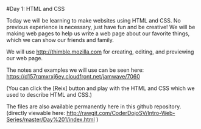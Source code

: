 #Day 1: HTML and CSS

Today we will be learning to make websites using HTML and CSS. No previous experience is necessary, just have fun and be creative! We will be making web pages to help us write a web page about our favorite things, which we can show our friends and family.

We will use http://thimble.mozilla.com for creating, editing, and previewing our web page.


The notes and examples we will use can be seen here:  
https://d157rqmxrxj6ey.cloudfront.net/jamwave/7060

(You can click the [Reix] button and play with the HTML and CSS which we used to describe HTML and CSS.)


The files are also available permanently here in this github repository. (directly viewable here: http://rawgit.com/CoderDojoSV/Intro-Web-Series/master/Day%201/index.html )
